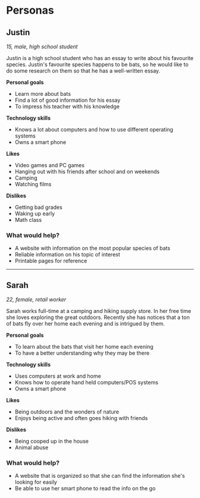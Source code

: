 # Personas## Justin*15, male, high school student*Justin is a high school student who has an essay to write about his favourite species. Justin's favourite species happens to be bats, so he would like to do some research on them so that he has a well-written essay.**Personal goals**- Learn more about bats - Find a lot of good information for his essay- To impress his teacher with his knowledge**Technology skills**- Knows a lot about computers and how to use different operating systems - Owns a smart phone**Likes**- Video games and PC games- Hanging out with his friends after school and on weekends- Camping- Watching films**Dislikes**- Getting bad grades- Waking up early- Math class### What would help?- A website with information on the most popular species of bats- Reliable information on his topic of interest- Printable pages for reference---## Sarah*22, female, retail worker*Sarah works full-time at a camping and hiking supply store. In her free time she loves exploring the great outdoors. Recently she has notices that a ton of bats fly over her home each evening and is intrigued by them. **Personal goals**- To learn about the bats that visit her home each evening- To have a better understanding why they may be there**Technology skills**- Uses computers at work and home- Knows how to operate hand held computers/POS systems- Owns a smart phone**Likes**- Being outdoors and the wonders of nature- Enjoys being active and often goes hiking with friends**Dislikes**- Being cooped up in the house- Animal abuse### What would help?- A website that is organized so that she can find the information she's looking for easily - Be able to use her smart phone to read the info on the go